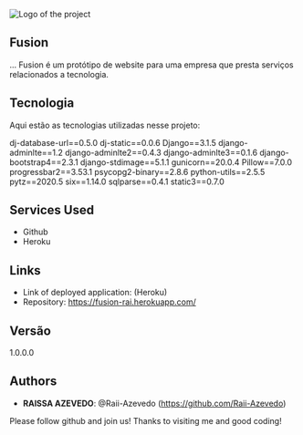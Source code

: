 ![Logo of the project](https://fusion-rai.herokuapp.com/static/img/logo.png)
 
## Fusion
 
... Fusion é um protótipo de website para uma empresa que presta serviços relacionados a tecnologia.
 
 
## Tecnologia
 
Aqui estão as tecnologias utilizadas nesse projeto:
 
dj-database-url==0.5.0
dj-static==0.0.6
Django==3.1.5
django-adminlte==1.2
django-adminlte2==0.4.3
django-adminlte3==0.1.6
django-bootstrap4==2.3.1
django-stdimage==5.1.1
gunicorn==20.0.4
Pillow==7.0.0
progressbar2==3.53.1
psycopg2-binary==2.8.6
python-utils==2.5.5
pytz==2020.5
six==1.14.0
sqlparse==0.4.1
static3==0.7.0
 
 
## Services Used
 
* Github
* Heroku
 
 
## Links
 
  - Link of deployed application: (Heroku)
  - Repository: https://fusion-rai.herokuapp.com/
 
 
## Versão
 
1.0.0.0
 
 
## Authors
 
* **RAISSA AZEVEDO**: @Raii-Azevedo (https://github.com/Raii-Azevedo)
 
 
Please follow github and join us!
Thanks to visiting me and good coding!
